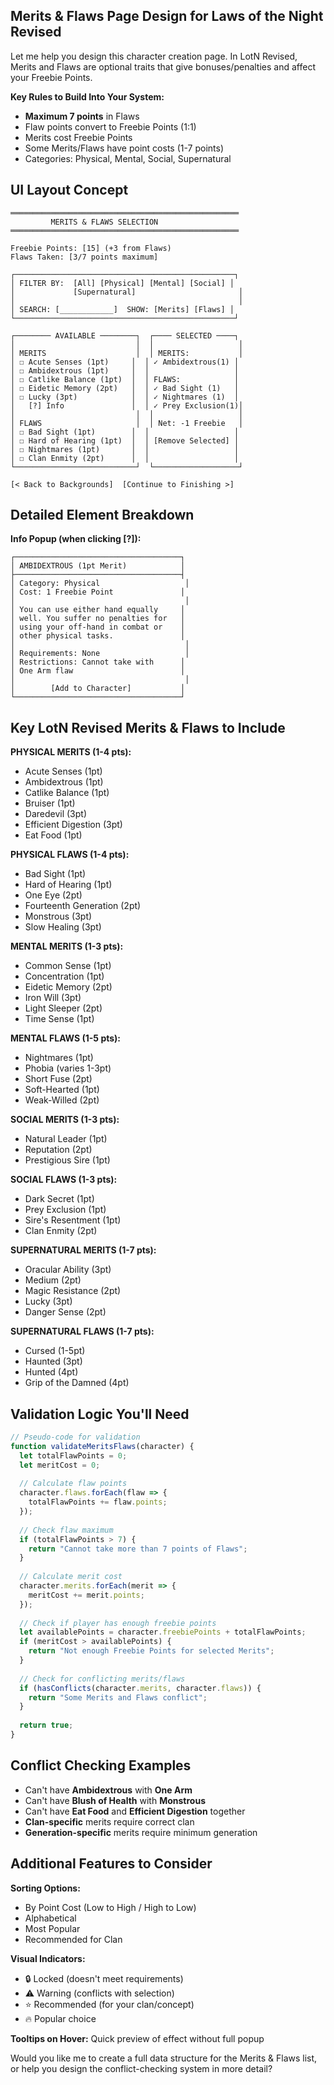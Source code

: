 ## Merits & Flaws Page Design for Laws of the Night Revised

Let me help you design this character creation page. In LotN Revised, Merits and Flaws are optional traits that give bonuses/penalties and affect your Freebie Points.

**Key Rules to Build Into Your System:**
- **Maximum 7 points** in Flaws
- Flaw points convert to Freebie Points (1:1)
- Merits cost Freebie Points
- Some Merits/Flaws have point costs (1-7 points)
- Categories: Physical, Mental, Social, Supernatural

## UI Layout Concept

```
═══════════════════════════════════════════════════
         MERITS & FLAWS SELECTION
═══════════════════════════════════════════════════

Freebie Points: [15] (+3 from Flaws)
Flaws Taken: [3/7 points maximum]

┌─────────────────────────────────────────────────┐
│ FILTER BY:  [All] [Physical] [Mental] [Social] │
│             [Supernatural]                       │
│                                                  │
│ SEARCH: [____________]  SHOW: [Merits] [Flaws] │
└─────────────────────────────────────────────────┘

┌──────── AVAILABLE ────────┐  ┌──── SELECTED ────┐
│                           │  │                   │
│ MERITS                    │  │ MERITS:           │
│ ☐ Acute Senses (1pt)     │  │ ✓ Ambidextrous(1) │
│ ☐ Ambidextrous (1pt)     │  │                   │
│ ☐ Catlike Balance (1pt)  │  │ FLAWS:            │
│ ☐ Eidetic Memory (2pt)   │  │ ✓ Bad Sight (1)   │
│ ☐ Lucky (3pt)            │  │ ✓ Nightmares (1)  │
│   [?] Info               │  │ ✓ Prey Exclusion(1)│
│                           │  │                   │
│ FLAWS                     │  │ Net: -1 Freebie   │
│ ☐ Bad Sight (1pt)        │  │                   │
│ ☐ Hard of Hearing (1pt)  │  │ [Remove Selected] │
│ ☐ Nightmares (1pt)       │  │                   │
│ ☐ Clan Enmity (2pt)      │  │                   │
└───────────────────────────┘  └───────────────────┘

[< Back to Backgrounds]  [Continue to Finishing >]
```

## Detailed Element Breakdown

**Info Popup (when clicking [?]):**
```
┌─────────────────────────────────────┐
│ AMBIDEXTROUS (1pt Merit)            │
├─────────────────────────────────────┤
│ Category: Physical                   │
│ Cost: 1 Freebie Point               │
│                                      │
│ You can use either hand equally     │
│ well. You suffer no penalties for   │
│ using your off-hand in combat or    │
│ other physical tasks.               │
│                                      │
│ Requirements: None                   │
│ Restrictions: Cannot take with      │
│ One Arm flaw                        │
│                                      │
│        [Add to Character]           │
└─────────────────────────────────────┘
```

## Key LotN Revised Merits & Flaws to Include

**PHYSICAL MERITS (1-4 pts):**
- Acute Senses (1pt)
- Ambidextrous (1pt)
- Catlike Balance (1pt)
- Bruiser (1pt)
- Daredevil (3pt)
- Efficient Digestion (3pt)
- Eat Food (1pt)

**PHYSICAL FLAWS (1-4 pts):**
- Bad Sight (1pt)
- Hard of Hearing (1pt)
- One Eye (2pt)
- Fourteenth Generation (2pt)
- Monstrous (3pt)
- Slow Healing (3pt)

**MENTAL MERITS (1-3 pts):**
- Common Sense (1pt)
- Concentration (1pt)
- Eidetic Memory (2pt)
- Iron Will (3pt)
- Light Sleeper (2pt)
- Time Sense (1pt)

**MENTAL FLAWS (1-5 pts):**
- Nightmares (1pt)
- Phobia (varies 1-3pt)
- Short Fuse (2pt)
- Soft-Hearted (1pt)
- Weak-Willed (2pt)

**SOCIAL MERITS (1-3 pts):**
- Natural Leader (1pt)
- Reputation (2pt)
- Prestigious Sire (1pt)

**SOCIAL FLAWS (1-3 pts):**
- Dark Secret (1pt)
- Prey Exclusion (1pt)
- Sire's Resentment (1pt)
- Clan Enmity (2pt)

**SUPERNATURAL MERITS (1-7 pts):**
- Oracular Ability (3pt)
- Medium (2pt)
- Magic Resistance (2pt)
- Lucky (3pt)
- Danger Sense (2pt)

**SUPERNATURAL FLAWS (1-7 pts):**
- Cursed (1-5pt)
- Haunted (3pt)
- Hunted (4pt)
- Grip of the Damned (4pt)

## Validation Logic You'll Need

```javascript
// Pseudo-code for validation
function validateMeritsFlaws(character) {
  let totalFlawPoints = 0;
  let meritCost = 0;
  
  // Calculate flaw points
  character.flaws.forEach(flaw => {
    totalFlawPoints += flaw.points;
  });
  
  // Check flaw maximum
  if (totalFlawPoints > 7) {
    return "Cannot take more than 7 points of Flaws";
  }
  
  // Calculate merit cost
  character.merits.forEach(merit => {
    meritCost += merit.points;
  });
  
  // Check if player has enough freebie points
  let availablePoints = character.freebiePoints + totalFlawPoints;
  if (meritCost > availablePoints) {
    return "Not enough Freebie Points for selected Merits";
  }
  
  // Check for conflicting merits/flaws
  if (hasConflicts(character.merits, character.flaws)) {
    return "Some Merits and Flaws conflict";
  }
  
  return true;
}
```

## Conflict Checking Examples

- Can't have **Ambidextrous** with **One Arm**
- Can't have **Blush of Health** with **Monstrous**
- Can't have **Eat Food** and **Efficient Digestion** together
- **Clan-specific** merits require correct clan
- **Generation-specific** merits require minimum generation

## Additional Features to Consider

**Sorting Options:**
- By Point Cost (Low to High / High to Low)
- Alphabetical
- Most Popular
- Recommended for Clan

**Visual Indicators:**
- 🔒 Locked (doesn't meet requirements)
- ⚠️ Warning (conflicts with selection)
- ⭐ Recommended (for your clan/concept)
- 🔥 Popular choice

**Tooltips on Hover:**
Quick preview of effect without full popup

Would you like me to create a full data structure for the Merits & Flaws list, or help you design the conflict-checking system in more detail?